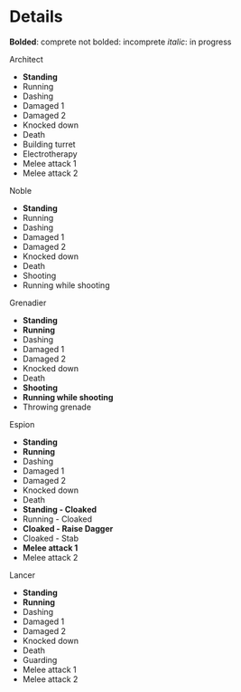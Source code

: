 # Details #
**Bolded**: comprete
not bolded: incomprete
_italic_: in progress

Architect
  * **Standing**
  * Running
  * Dashing
  * Damaged 1
  * Damaged 2
  * Knocked down
  * Death
  * Building turret
  * Electrotherapy
  * Melee attack 1
  * Melee attack 2


Noble
  * **Standing**
  * Running
  * Dashing
  * Damaged 1
  * Damaged 2
  * Knocked down
  * Death
  * Shooting
  * Running while shooting



Grenadier
  * **Standing**
  * **Running**
  * Dashing
  * Damaged 1
  * Damaged 2
  * Knocked down
  * Death
  * **Shooting**
  * **Running while shooting**
  * Throwing grenade


Espion
  * **Standing**
  * **Running**
  * Dashing
  * Damaged 1
  * Damaged 2
  * Knocked down
  * Death
  * **Standing - Cloaked**
  * Running - Cloaked
  * **Cloaked - Raise Dagger**
  * Cloaked - Stab
  * **Melee attack 1**
  * Melee attack 2


Lancer
  * **Standing**
  * **Running**
  * Dashing
  * Damaged 1
  * Damaged 2
  * Knocked down
  * Death
  * Guarding
  * Melee attack 1
  * Melee attack 2